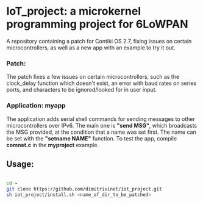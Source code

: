 # IoT_project: a microkernel programming project for 6LoWPAN

A repository containing a patch for Contiki OS 2.7, fixing issues on certain microcontrollers, as well as a new app with an example to try it out.

### Patch:

The patch fixes a few issues on certain microcontrollers, such as the clock_delay function which doesn't exist, an error with baud rates on series ports, and characters to be ignored/looked for in user input.

### Application: myapp

The application adds serial shell commands for sending messages to other microcontrollers over IPv6. The main one is **"send MSG"**, which broadcasts the MSG provided, at the condition that a name was set first. The name can be set with the **"setname NAME"** function. To test the app, compile **comnet.c** in the **myproject** example.


## Usage:

```bash

cd ~
git clone https://github.com/dimitrivinet/iot_project.git
sh iot_project/install.sh <name_of_dir_to_be_patched>

```




